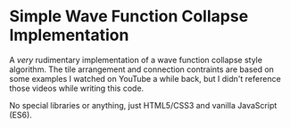# Simple Wave Function Collapse Implementation

A *very* rudimentary implementation of a wave function collapse style algorithm. The tile arrangement and connection contraints are based on some examples I watched on YouTube a while back, but I didn't reference those videos while writing this code.

No special libraries or anything, just HTML5/CSS3 and vanilla JavaScript (ES6).